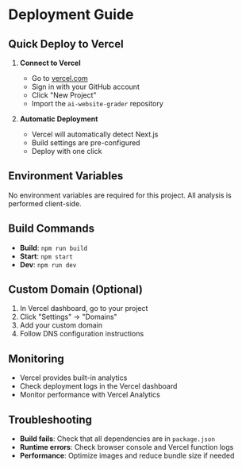 # Deployment Guide

## Quick Deploy to Vercel

1. **Connect to Vercel**
   - Go to [vercel.com](https://vercel.com)
   - Sign in with your GitHub account
   - Click "New Project"
   - Import the `ai-website-grader` repository

2. **Automatic Deployment**
   - Vercel will automatically detect Next.js
   - Build settings are pre-configured
   - Deploy with one click

## Environment Variables

No environment variables are required for this project. All analysis is performed client-side.

## Build Commands

- **Build**: `npm run build`
- **Start**: `npm start`
- **Dev**: `npm run dev`

## Custom Domain (Optional)

1. In Vercel dashboard, go to your project
2. Click "Settings" → "Domains"
3. Add your custom domain
4. Follow DNS configuration instructions

## Monitoring

- Vercel provides built-in analytics
- Check deployment logs in the Vercel dashboard
- Monitor performance with Vercel Analytics

## Troubleshooting

- **Build fails**: Check that all dependencies are in `package.json`
- **Runtime errors**: Check browser console and Vercel function logs
- **Performance**: Optimize images and reduce bundle size if needed 